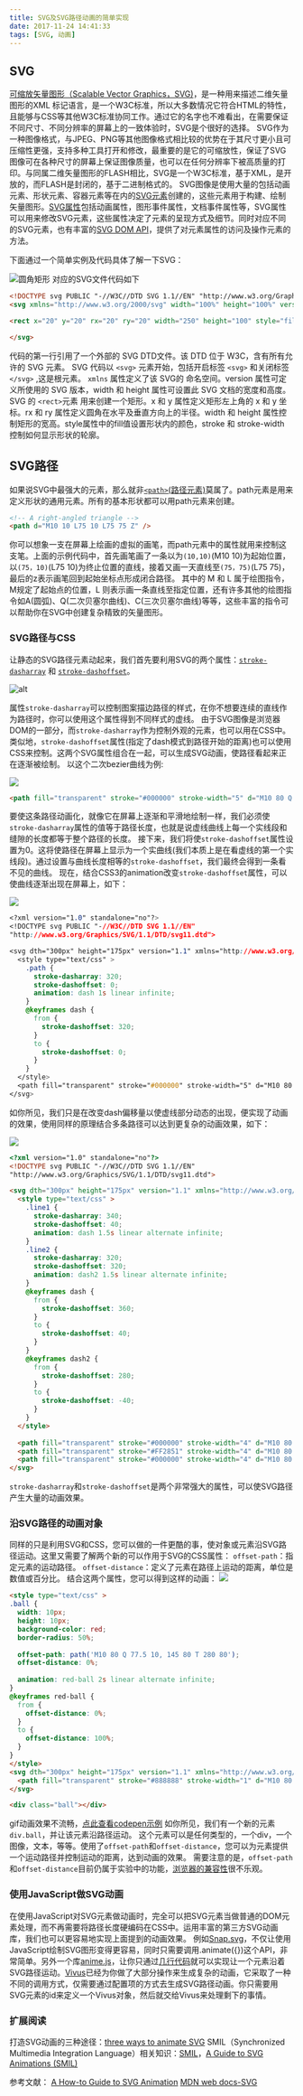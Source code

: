 ```yaml
---
title: SVG及SVG路径动画的简单实现
date: 2017-11-24 14:41:33
tags: [SVG, 动画]
---
```

## **SVG**
[可缩放矢量图形（Scalable Vector Graphics，SVG)](https://developer.mozilla.org/en-US/docs/Web/SVG)，是一种用来描述二维矢量图形的XML 标记语言，是一个W3C标准，所以大多数情况它符合HTML的特性，且能够与CSS等其他W3C标准协同工作。通过它的名字也不难看出，在需要保证不同尺寸、不同分辨率的屏幕上的一致体验时，SVG是个很好的选择。
SVG作为一种图像格式，与JPEG、PNG等其他图像格式相比较的优势在于其尺寸更小且可压缩性更强，支持多种工具打开和修改，最重要的是它的可缩放性，保证了SVG图像可在各种尺寸的屏幕上保证图像质量，也可以在任何分辨率下被高质量的打印。与同属二维矢量图形的FLASH相比，SVG是一个W3C标准，基于XML，是开放的，而FLASH是封闭的，基于二进制格式的。
SVG图像是使用大量的包括动画元素、形状元素、容器元素等在内的[SVG元素](https://developer.mozilla.org/en-US/docs/Web/SVG/Element)创建的，这些元素用于构建、绘制矢量图形。[SVG属性](https://developer.mozilla.org/en-US/docs/Web/SVG/Attribute)包括动画属性，图形事件属性，文档事件属性等，SVG属性可以用来修改SVG元素，这些属性决定了元素的呈现方式及细节。同时对应不同的SVG元素，也有丰富的[SVG DOM API](https://developer.mozilla.org/en-US/docs/Web/API/Document_Object_Model#SVG_interfaces)，提供了对元素属性的访问及操作元素的方法。
<!--more-->下面通过一个简单实例及代码具体了解一下SVG：
![圆角矩形](https://pic.mdcdn.cn/h5/pic/201711/5a069f4d07302.svg)
对应的SVG文件代码如下
```html
<!DOCTYPE svg PUBLIC "-//W3C//DTD SVG 1.1//EN" "http://www.w3.org/Graphics/SVG/1.1/DTD/svg11.dtd">
<svg xmlns="http://www.w3.org/2000/svg" width="100%" height="100%" version="1.1">

<rect x="20" y="20" rx="20" ry="20" width="250" height="100" style="fill:red;stroke:black;stroke-width:5;opacity:0.5"/>

</svg>
```
代码的第一行引用了一个外部的 SVG DTD文件。该 DTD 位于 W3C，含有所有允许的 SVG 元素。
SVG 代码以 `<svg>` 元素开始，包括开启标签 `<svg>` 和关闭标签 `</svg>` ,这是根元素。
`xmlns` 属性定义了该 SVG的 命名空间。version 属性可定义所使用的 SVG 版本，width 和 height 属性可设置此 SVG 文档的宽度和高度。
SVG 的 `<rect>`元素 用来创建一个矩形。x 和 y 属性定义矩形左上角的 x 和 y 坐标。rx 和 ry 属性定义圆角在水平及垂直方向上的半径。width 和 height 属性控制矩形的宽高。style属性中的fill值设置形状内的颜色，stroke 和 stroke-width 控制如何显示形状的轮廓。
## **SVG路径**
如果说SVG中最强大的元素，那么就非[`<path>`(路径元素)](https://developer.mozilla.org/en-US/docs/Web/SVG/Element/path)莫属了。path元素是用来定义形状的通用元素。所有的基本形状都可以用path元素来创建。
```html
<!-- A right-angled triangle -->
<path d="M10 10 L75 10 L75 75 Z" />
```
你可以想象一支在屏幕上绘画的虚拟的画笔，而path元素中的属性就用来控制这支笔。上面的示例代码中，首先画笔画了一条以为`(10,10)`(M10 10)为起始位置，以`(75，10)`(L75 10)为终止位置的直线，接着又画一天直线至`(75，75)`(L75 75)，最后的z表示画笔回到起始坐标点形成闭合路径。
其中的 M 和 L 属于绘图指令，M规定了起始点的位置，L 则表示画一条直线至指定位置，还有许多其他的绘图指令如A(圆弧)、Q(二次贝塞尔曲线)、C(三次贝塞尔曲线)等等，这些丰富的指令可以帮助你在SVG中创建复杂精致的矢量图形。
### **SVG路径与CSS**
让静态的SVG路径元素动起来，我们首先要利用SVG的两个属性：[`stroke-dasharray`](https://developer.mozilla.org/en-US/docs/Web/SVG/Attribute/stroke-dasharray) 和 [`stroke-dashoffset`](https://developer.mozilla.org/en-US/docs/Web/SVG/Attribute/stroke-dashoffset)。

![alt](http://km.midea.com/uploads/imgs/f84f9c4554fd.jpg)

属性`stroke-dasharray`可以控制图案描边路径的样式，在你不想要连续的直线作为路径时，你可以使用这个属性得到不同样式的虚线。
由于SVG图像是浏览器DOM的一部分，而`stroke-dasharray`作为控制外观的元素，也可以用在CSS中。类似地，`stroke-dashoffset`属性(指定了dash模式到路径开始的距离)也可以使用CSS来控制。这两个SVG属性组合在一起，可以生成SVG动画，使路径看起来正在逐渐被绘制。
以这个二次bezier曲线为例:

![](https://pic.mdcdn.cn/h5/pic/201711/5a0939fd2b0fa.svg)
```html
<path fill="transparent" stroke="#000000" stroke-width="5" d="M10 80 Q 77.5 10, 145 80 T 280 80" class="path"></path>
```

要使这条路径动画化，就像它在屏幕上逐渐和平滑地绘制一样，我们必须使`stroke-dasharray`属性的值等于路径长度，也就是说虚线曲线上每一个实线段和缝隙的长度都等于整个路径的长度。
接下来，我们将使`stroke-dashoffset`属性设置为0。这将使路径在屏幕上显示为一个实曲线(我们本质上是在看虚线的第一个实线段)。通过设置与曲线长度相等的`stroke-dashoffset`，我们最终会得到一条看不见的曲线。
现在，结合CSS3的animation改变`stroke-dashoffset`属性，可以使曲线逐渐出现在屏幕上，如下：

![](https://pic.mdcdn.cn/h5/pic/201711/5a0940b5e94eb.svg)

```css
<?xml version="1.0" standalone="no"?>
<!DOCTYPE svg PUBLIC "-//W3C//DTD SVG 1.1//EN" 
"http://www.w3.org/Graphics/SVG/1.1/DTD/svg11.dtd">

<svg dth="300px" height="175px" version="1.1" xmlns="http://www.w3.org/2000/svg">
  <style type="text/css" >
    .path {
      stroke-dasharray: 320;
      stroke-dashoffset: 0;
      animation: dash 1s linear infinite;
    }
    @keyframes dash {
      from {
        stroke-dashoffset: 320;
      }
      to {
        stroke-dashoffset: 0;
      }
    }
  </style>
  <path fill="transparent" stroke="#000000" stroke-width="5" d="M10 80 Q 77.5 10, 145 80 T 280 80" class="path"></path>
</svg>
```

如你所见，我们只是在改变dash偏移量以使虚线部分动态的出现，便实现了动画的效果，使用同样的原理结合多条路径可以达到更复杂的动画效果，如下：

![](https://pic.mdcdn.cn/h5/pic/201711/5a09421a24699.svg)

```html
<?xml version="1.0" standalone="no"?>
<!DOCTYPE svg PUBLIC "-//W3C//DTD SVG 1.1//EN" 
"http://www.w3.org/Graphics/SVG/1.1/DTD/svg11.dtd">

<svg dth="300px" height="175px" version="1.1" xmlns="http://www.w3.org/2000/svg">
  <style type="text/css" >
    .line1 {
      stroke-dasharray: 340;
      stroke-dashoffset: 40;
      animation: dash 1.5s linear alternate infinite;
    }
    .line2 {
      stroke-dasharray: 320;
      stroke-dashoffset: 320;
      animation: dash2 1.5s linear alternate infinite;
    }
    @keyframes dash {
      from {
        stroke-dashoffset: 360;
      }
      to {
        stroke-dashoffset: 40;
      }
    }
    @keyframes dash2 {
      from {
        stroke-dashoffset: 280;
      }
      to {
        stroke-dashoffset: -40;
      }
    }
  </style>
    
  <path fill="transparent" stroke="#000000" stroke-width="4" d="M10 80 Q 77.5 10, 145 80 T 280 80" class="path"></path>
  <path fill="transparent" stroke="#FF2851" stroke-width="4" d="M10 80 Q 77.5 10, 145 80 T 280 80" class="line2"></path>
  <path fill="transparent" stroke="#000000" stroke-width="4" d="M10 80 Q 77.5 10, 145 80 T 280 80" class="line1"></path>
</svg>
```

`stroke-dasharray`和`stroke-dashoffset`是两个非常强大的属性，可以使SVG路径产生大量的动画效果。
### **沿SVG路径的动画对象**
同样的只是利用SVG和CSS，您可以做的一件更酷的事，使对象或元素沿SVG路径运动。这里又需要了解两个新的可以作用于SVG的CSS属性：
`offset-path`：指定元素的运动路径。
`offset-distance`：定义了元素在路径上运动的距离，单位是数值或百分比。
结合这两个属性，您可以得到这样的动画：
![](https://pic.mdcdn.cn/h5/pic/201711/5a09485974484.gif)

```html
<style type="text/css" >
.ball {
  width: 10px;
  height: 10px;
  background-color: red;
  border-radius: 50%;
  
  offset-path: path('M10 80 Q 77.5 10, 145 80 T 280 80');
  offset-distance: 0%;
  
  animation: red-ball 2s linear alternate infinite;
}
@keyframes red-ball {
  from {
    offset-distance: 0%;
  }
  to {
    offset-distance: 100%;
  }
}
</style>
<svg dth="300px" height="175px" version="1.1" xmlns="http://www.w3.org/2000/svg">
  <path fill="transparent" stroke="#888888" stroke-width="1" d="M10 80 Q 77.5 10, 145 80 T 280 80" class="path"></path>
</svg>

<div class="ball"></div>
```

gif动画效果不流畅，[点此查看codepen示例](https://codepen.io/toptalblog/pen/qXRJeY)
如你所见，我们有一个新的元素`div.ball`，并让该元素沿路径运动。
这个元素可以是任何类型的，一个div，一个图像，文本，等等。使用了`offset-path`和`offset-distance`，您可以为元素提供一个运动路径并控制运动的距离，达到动画的效果。
需要注意的是，`offset-path`和`offset-distance`目前仍属于实验中的功能，[浏览器的兼容性](https://caniuse.com/#search=offset-path)很不乐观。
### **使用JavaScript做SVG动画**
在使用JavaScript对SVG元素做动画时，完全可以把SVG元素当做普通的DOM元素处理，而不再需要将路径长度硬编码在CSS中。运用丰富的第三方SVG动画库，我们也可以更容易地实现上面提到的动画效果。
例如[Snap.svg](http://snapsvg.io/)，不仅让使用JavaScript绘制SVG图形变得更容易，同时只需要调用.animate({})这个API，非常简单。另外一个库[anime.js](http://animejs.com/)，让你只通过[几行代码](https://codepen.io/collection/XLebem/)就可以实现让一个元素沿着SVG路径运动。[Vivus](https://maxwellito.github.io/vivus/)已经为你做了大部分操作来生成复杂的动画，它采取了一种不同的调用方式，仅需要通过配置项的方式去生成SVG路径动画。你只需要用SVG元素的id来定义一个Vivus对象，然后就交给Vivus来处理剩下的事情。
### **扩展阅读**
打造SVG动画的三种途径：[three ways to animate SVG](https://css-tricks.com/video-screencasts/135-three-ways-animate-svg/)
SMIL（Synchronized Multimedia Integration Language）相关知识：[SMIL](https://www.w3.org/TR/REC-smil/)，[A Guide to SVG Animations (SMIL)](https://css-tricks.com/guide-svg-animations-smil/)

 参考文献：
    [A How-to Guide to SVG Animation](https://www.toptal.com/front-end/svg-animation-guide)
    [MDN web docs-SVG](https://developer.mozilla.org/en-US/docs/Web/SVG)
